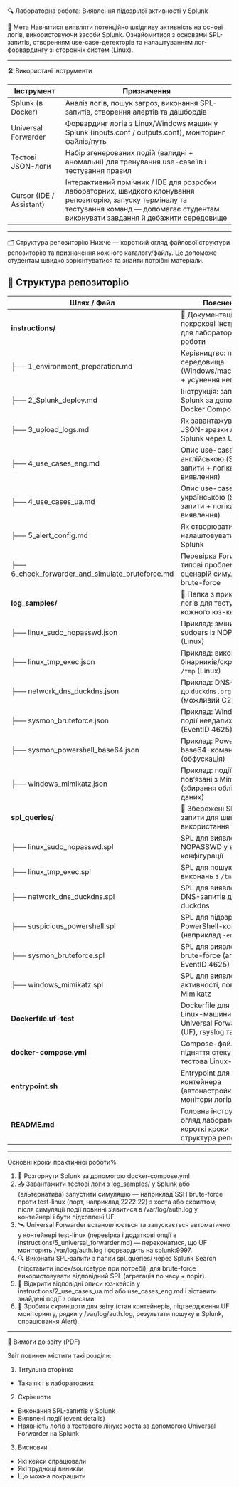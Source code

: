 🔍 Лабораторна робота: Виявлення підозрілої активності у Splunk

🎯 Мета
Навчитися виявляти потенційно шкідливу активність на основі логів, використовуючи засоби Splunk. Ознайомитися з основами SPL-запитів, створенням use-case-детекторів та налаштуванням лог-форвардингу зі сторонніх систем (Linux).

---


🛠️ Використані інструменти

| Інструмент               | Призначення                                                                 |
|--------------------------|-----------------------------------------------------------------------------|
| Splunk (в Docker)        | Аналіз логів, пошук загроз, виконання SPL-запитів, створення алертів та дашбордів |
| Universal Forwarder      | Форвардинг логів з Linux/Windows машин у Splunk (inputs.conf / outputs.conf), моніторинг файлів/путь |
| Тестові JSON-логи        | Набір згенерованих подій (валидні + аномальні) для тренування use-case’ів і тестування правил |
| Cursor (IDE / Assistant) | Інтерактивний помічник / IDE для розробки лабораторних, швидкого клонування репозиторію, запуску терміналу та тестування команд — допомагає студентам виконувати завдання й дебажити середовище |
---

🗂️ Структура репозиторію
Нижче — короткий огляд файлової структури репозиторію та призначення кожного каталогу/файлу. Це допоможе студентам швидко зорієнтуватися та знайти потрібні матеріали.

## 📂 Структура репозиторію

| Шлях / Файл | Пояснення |
|-------------|-----------|
| **instructions/** | 📖 Документація та покрокові інструкції для лабораторної роботи |
| ├── 1_environment_preparation.md | Керівництво: підготовка середовища (Windows/macOS/Linux) + усунення неполадок |
| ├── 2_Splunk_deploy.md | Інструкція: запуск Splunk за допомогою Docker Compose |
| ├── 3_upload_logs.md | Як завантажувати JSON-зразки логів у Splunk через UI |
| ├── 4_use_cases_eng.md | Опис use-case’ів англійською (SPL-запити + логіка виявлення) |
| ├── 4_use_cases_ua.md | Опис use-case’ів українською (SPL-запити + логіка виявлення) |
| ├── 5_alert_config.md | Як створювати й налаштовувати Alerts у Splunk |
| ├── 6_check_forwarder_and_simulate_bruteforce.md | Перевірка Forwarder, типові проблеми + сценарій симуляції brute-force |
| **log_samples/** | 📂 Папка з прикладами логів для тестування кожного юз-кейсу |
| ├── linux_sudo_nopasswd.json | Приклад: зміни у sudoers із NOPASSWD (Linux) |
| ├── linux_tmp_exec.json | Приклад: виконання бінарників/скриптів з `/tmp` (Linux) |
| ├── network_dns_duckdns.json | Приклад: DNS-запити до `duckdns.org` (можливий C2) |
| ├── sysmon_bruteforce.json | Приклад: Windows-події невдалих входів (EventID 4625) |
| ├── sysmon_powershell_base64.json | Приклад: PowerShell з base64-командою (обфускація) |
| ├── windows_mimikatz.json | Приклад: події, пов’язані з Mimikatz (збирання облікових даних) |
| **spl_queries/** | 📂 Збережені SPL-запити для швидкого використання у Splunk |
| ├── linux_sudo_nopasswd.spl | SPL для виявлення NOPASSWD у sudo-конфігурації |
| ├── linux_tmp_exec.spl | SPL для пошуку виконань з `/tmp` |
| ├── network_dns_duckdns.spl | SPL для виявлення DNS-запитів до duckdns |
| ├── suspicious_powershell.spl | SPL для підозрілих PowerShell-команд (наприклад `-enc`) |
| ├── sysmon_bruteforce.spl | SPL для виявлення brute-force (агрегація EventID 4625) |
| ├── windows_mimikatz.spl | SPL для виявлення активності, пов’язаної з Mimikatz |
| **Dockerfile.uf-test** | Dockerfile для тестової Linux-машини з Universal Forwarder (UF), rsyslog та sshd |
| **docker-compose.yml** | Compose-файл для підняття стеку: Splunk + тестова Linux-машина |
| **entrypoint.sh** | Entrypoint для UF-контейнера (автонастройка UF, монітори логів) |
| **README.md** | Головна інструкція: огляд лабораторної, короткі кроки та структура репо |

---
Основні кроки практичної роботи%
1.	🔧 Розгорнути Splunk за допомогою docker-compose.yml
2.	📤 Завантажити тестові логи з log_samples/ у Splunk або (альтернатива) запустити симуляцію — наприклад SSH brute-force проти test-linux (порт, наприклад 2222:22) з хоста або скриптом; після симуляції події повинні з’явитися в /var/log/auth.log у контейнері і бути підхоплені UF.
3.	🛰️ Universal Forwarder встановлюється та запускається автоматично у контейнері test-linux (перевірка і додаткові опції в instructions/5_universal_forwarder.md) — переконатися, що UF моніторить /var/log/auth.log і форвардить на splunk:9997.
4.	🔍 Виконати SPL-запити з папки spl_queries/ через Splunk Search (підставити index/sourcetype при потребі); для brute-force використовувати відповідний SPL (агрегація по часу + поріг).
5.	📑 Відкрити відповідні описи юз-кейсів у instructions/2_use_cases_ua.md або use_cases_eng.md і зіставити знайдені події з описами.
6.	📸 Зробити скриншоти для звіту (стан контейнерів, підтвердження UF моніторингу, рядки у /var/log/auth.log, результати пошуку в Splunk, спрацювання Alert).
---

📄 Вимоги до звіту (PDF)

Звіт повинен містити такі розділи:

1. Титульна сторінка
- Така як і в лабораторних

2. Скріншоти
- Виконання SPL-запитів у Splunk
- Виявлені події (event details) 
- Наявність логів з тестового лінукс хоста за допомогою Universal Forwarder на Splunk

3. Висновки
- Які кейси спрацювали
- Які труднощі виникли
- Що можна покращити



